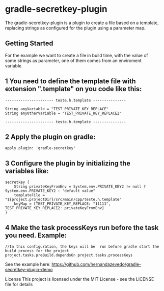 # gradle-secretkey-plugin
The gradle-secretkey-plugin is a plugin to create a file based on a template, replacing strings as configured for the plugin using a parameter map.

## Getting Started
For the example we want to create a file in build time, with the value of some strings as parameter, one of them comes from an enviroment variable.

## 1 You  need to define the template file with extension ".template" on you code like this:
```
---------------------- teste.h.template ---------------

String anyVariable = "TEST_PRIVATE_KEY_REPLACE"
String anyOtherVariable = "TEST_PRIVATE_KEY_REPLACE2"

---------------------- teste.h.template ---------------
```
## 2 Apply the plugin on gradle:
```
apply plugin: 'gradle-secretkey'
```

## 3 Configure the plugin by initializing the variables like: 
```
secretkey {
    String privateKeyFromEnv = System.env.PRIVATE_KEY2 != null ? System.env.PRIVATE_KEY2 : "default value"
    templateFile = "${project.projectDir}/src/main/cpp/teste.h.template"
    keyMap = [TEST_PRIVATE_KEY_REPLACE: "11111", TEST_PRIVATE_KEY_REPLACE2: privateKeyFromEnv]
}
```

## 4 Make the task processKeys run before the task you need. Example: 
```
//In this configuration, the keys will be  run before gradle start the build process for the project
project.tasks.preBuild.dependsOn project.tasks.processKeys
```
See the example here: https://github.com/hernandazevedo/gradle-secretkey-plugin-demo

License
This project is licensed under the MIT License - see the LICENSE file for details
